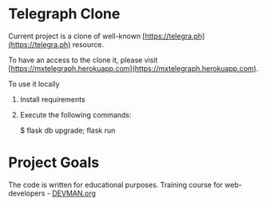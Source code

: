 # Telegraph Clone

Current project is a clone of well-known [https://telegra.ph](https://telegra.ph) resource.

To have an access to the clone it, please visit [https://mxtelegraph.herokuapp.com](https://mxtelegraph.herokuapp.com).

To use it locally

1. Install requirements
2. Execute the following commands:
    
    $ flask db upgrade; flask run

# Project Goals

The code is written for educational purposes. Training course for web-developers - [DEVMAN.org](https://devman.org)
